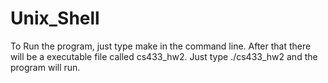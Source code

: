 # Unix_Shell
To Run the program, just type make in the command line. After that there will be a executable file called cs433_hw2. Just type ./cs433_hw2 and the program will run.

